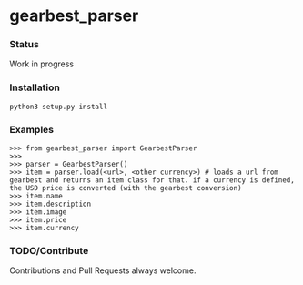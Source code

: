 # gearbest_parser

### Status
Work in progress

### Installation
```
python3 setup.py install
```

### Examples
```
>>> from gearbest_parser import GearbestParser
>>>
>>> parser = GearbestParser()
>>> item = parser.load(<url>, <other currency>) # loads a url from gearbest and returns an item class for that. if a currency is defined, the USD price is converted (with the gearbest conversion)
>>> item.name
>>> item.description
>>> item.image
>>> item.price
>>> item.currency
```

### TODO/Contribute
Contributions and Pull Requests always welcome.
